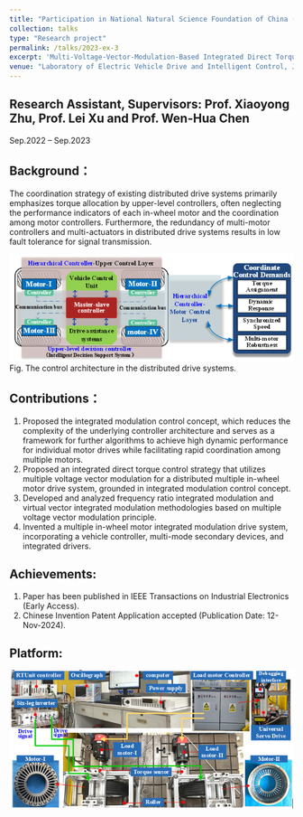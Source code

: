 ```yaml
---
title: "Participation in National Natural Science Foundation of China (Grant No. 5193000544, Principal Investigator: Xiaoyong Zhu)"
collection: talks
type: "Research project"
permalink: /talks/2023-ex-3
excerpt: 'Multi-Voltage-Vector-Modulation-Based Integrated Direct Torque Control of Dual In-wheel PM Motors for Distributed Drive Electric Vehicles.'
venue: "Laboratory of Electric Vehicle Drive and Intelligent Control, Jiangsu University"
---
```


Research Assistant, Supervisors: Prof. Xiaoyong Zhu, Prof. Lei Xu and Prof. Wen-Hua Chen       
---
Sep.2022 – Sep.2023

Background：
---
The coordination strategy of existing distributed drive systems primarily emphasizes torque allocation by upper-level controllers, often neglecting the performance indicators of each in-wheel motor and the coordination among motor controllers. Furthermore, the redundancy of multi-motor controllers and multi-actuators in distributed drive systems results in low fault tolerance for signal transmission.

<img src='/images/FF3.png'>
       Fig. The control architecture in the distributed drive systems.

Contributions：
---
1. Proposed the integrated modulation control concept, which reduces the complexity of the underlying controller architecture and serves as a framework for further algorithms to achieve high dynamic performance for individual motor drives while facilitating rapid coordination among multiple motors.
1. Proposed an integrated direct torque control strategy that utilizes multiple voltage vector modulation for a distributed multiple in-wheel motor drive system, grounded in integrated modulation control concept. 
1. Developed and analyzed frequency ratio integrated modulation and virtual vector integrated modulation methodologies based on multiple voltage vector modulation principle.
1. Invented a multiple in-wheel motor integrated modulation drive system, incorporating a vehicle controller, multi-mode secondary devices, and integrated drivers. 

Achievements:
---
1. Paper has been published in IEEE Transactions on Industrial Electronics (Early Access). 
1. Chinese Invention Patent Application accepted (Publication Date: 12-Nov-2024).

Platform:
---
<img src='/images/FF4.png'>
